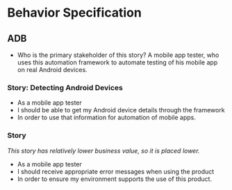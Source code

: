 # Behavior Specification #

## ADB ##

* Who is the primary stakeholder of this story?
  A mobile app tester, who uses this automation framework to automate testing of his mobile
  app on real Android devices.

### Story: Detecting Android Devices ###

* As a mobile app tester
* I should be able to get my Android device details through the framework
* In order to use that information for automation of mobile apps.

### Story ###

*This story has relatively lower business value, so it is placed lower.*

* As a mobile app tester
* I should receive appropriate error messages when using the product
* In order to ensure my environment supports the use of this product.
